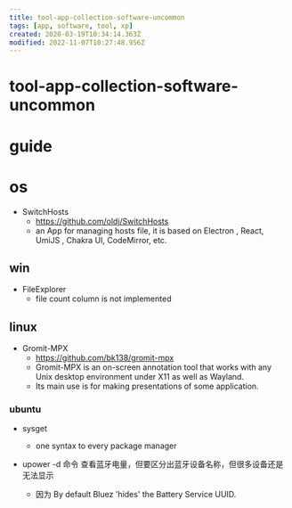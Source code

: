 ```yaml
---
title: tool-app-collection-software-uncommon
tags: [app, software, tool, xp]
created: 2020-03-19T10:34:14.363Z
modified: 2022-11-07T10:27:48.956Z
---
```


# tool-app-collection-software-uncommon

# guide

# os
- SwitchHosts
  - https://github.com/oldj/SwitchHosts
  - an App for managing hosts file, it is based on Electron , React, UmiJS , Chakra UI, CodeMirror, etc.

## win

- FileExplorer
  - file count column is not implemented

## linux

- Gromit-MPX
  - https://github.com/bk138/gromit-mpx
  - Gromit-MPX is an on-screen annotation tool that works with any Unix desktop environment under X11 as well as Wayland.
  - Its main use is for making presentations of some application. 

### ubuntu

- sysget
  - one syntax to every package manager

- upower -d 命令 查看蓝牙电量，但要区分出蓝牙设备名称，但很多设备还是无法显示
  - 因为 By default Bluez 'hides' the Battery Service UUID. 
